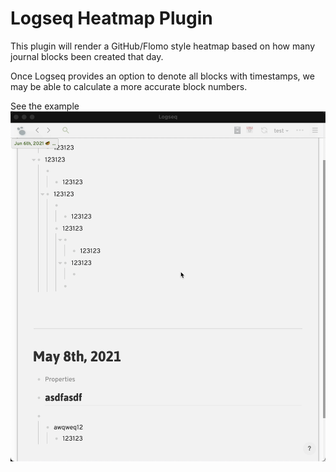 # Logseq Heatmap Plugin

This plugin will render a GitHub/Flomo style heatmap based on how many journal
blocks been created that day.

Once Logseq provides an option to denote all blocks with timestamps, we may
be able to calculate a more accurate block numbers.

See the example
![](./heatmap-demo.gif)

